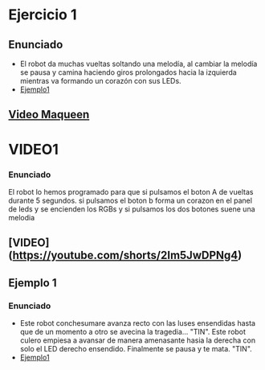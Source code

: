 # Ejercicio 1

## Enunciado

- El robot da muchas vueltas soltando una melodía, al cambiar la melodía se pausa y camina haciendo giros prolongados hacia la izquierda mientras va formando un corazón con sus LEDs.
- [Ejemplo1](ejemplo1makecode.txt)
## [Video Maqueen](https://www.youtube.com/shorts/jI-gzPn0nyo)

# VIDEO1

### Enunciado
El robot lo hemos programado para que si pulsamos el boton A de vueltas durante 5 segundos. si pulsamos el boton b forma un corazon en el panel de leds y se encienden los RGBs y si pulsamos los dos botones suene una melodia 
## [VIDEO] (https://youtube.com/shorts/2Im5JwDPNg4)




## Ejemplo 1

### Enunciado

- Este robot conchesumare avanza recto con las luses ensendidas hasta que de un momento a otro se avecina la tragedia... "TIN". Este robot culero empiesa a avansar de manera amenasante hasia la derecha con solo el LED derecho ensendido. Finalmente se pausa y te mata. "TIN".
- [Ejemplo1](microbit-Modulo2Ejercicio2.hex)

